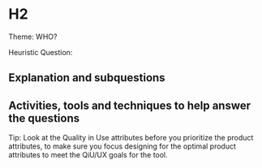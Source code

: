 # H2

Theme: WHO?

Heuristic Question: 

## Explanation and subquestions


## Activities, tools and techniques to help answer the questions



Tip: Look at the Quality in Use attributes before you prioritize the product attributes, to make sure you focus designing for the optimal product attributes to meet the QiU/UX goals for the tool.
